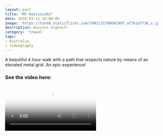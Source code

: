 ```yaml
---
layout: post
title: "Mt Kosciuszko"
date: 2018-03-12 15:00:00
image: 'https://farm8.staticflickr.com/7892/31708641997_af761a7f36_z.jpg'
description: Aussies highest!
category: 'travel'
tags:
- Australia
- videography
---
```


A beautiful 4 hour walk with a path that respects nature by means of an elevated metal grid. An epic experience!

### See the video here:

<div class="embed-bg">
  <div class="video-embed">
    <script src="{{ "/assets/js/plyr.polyfilled.min.js" | prepend: site.baseurl }}"></script>
    <video id="player" controls playsineline poster="https://farm5.staticflickr.com/4876/46398743412_18e6c96149_z.jpg">
  <source src="https://www.flickr.com/photos/162779846@N06/46398743412/play/hd/18e6c96149/" type="video/mp4" size="1080">:
  <source src="https://www.flickr.com/photos/162779846@N06/46398743412/play/site/18e6c96149/" type="video/mp4" size="360">:
  <!-- Fallback for browsers that don't support the <video> element -->
  HTML5 Video not available in your browser
  </video>
  <script>const player = new Plyr('#player', {controls: ['play-large', 'play', 'progress', 'settings', 'fullscreen'], settings: ['quality'], keyboard: { focused: true, global: true}}); window.player = player;</script>
  </div>
</div>
